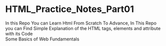 # HTML_Practice_Notes_Part01
In this Repo You can Learn Html From Scratch To Advance, In This Repo you can Find Simple Explanation of the HTML tags, elements and attribute with its Code 
<br>
Some Basics of Web Fundamentals 
